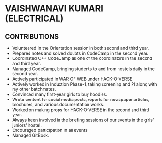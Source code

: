 # VAISHWANAVI KUMARI (ELECTRICAL)

## CONTRIBUTIONS

- Volunteered in the Orientation session in both second and third year.
- Prepared notes and solved doubts in CodeCamp in the second year.
- Coordinated C++ CodeCamp as one of the coordinators in the second and third year.
- Managed CodeCamp, bringing students to and from hostels daily in the second year.
- Actively participated in WAR OF WEB under HACK-O-VERSE.
- Actively worked in Induction Phase-1, taking screening and PI along with my other batchmates.
- Convinced many first-year girls to buy hoodies.
- Wrote content for social media posts, reports for newspaper articles, brochures, and various documentation works.
- Worked on making props for HACK-O-VERSE in the second and third year.
- Always been involved in the briefing sessions of our events in the girls' juniors' hostel.
- Encouraged participation in all events.
- Managed GitBook.

